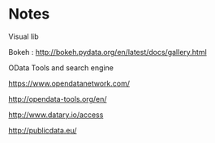 # Notes

Visual lib

Bokeh : http://bokeh.pydata.org/en/latest/docs/gallery.html

OData Tools and search engine

https://www.opendatanetwork.com/

http://opendata-tools.org/en/

http://www.datary.io/access

http://publicdata.eu/
